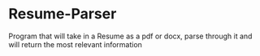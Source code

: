 # Resume-Parser
Program that will take in a Resume as a pdf or docx, parse through it and will return the most relevant information
